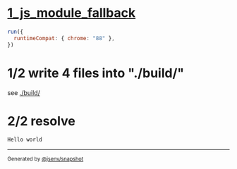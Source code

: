 # [1_js_module_fallback](../../script_module_jsx_build.test.mjs#L33)

```js
run({
  runtimeCompat: { chrome: "88" },
})
```

# 1/2 write 4 files into "./build/"

see [./build/](./build/)

# 2/2 resolve

```js
Hello world
```

---

<sub>
  Generated by <a href="https://github.com/jsenv/core/tree/main/packages/independent/snapshot">@jsenv/snapshot</a>
</sub>
